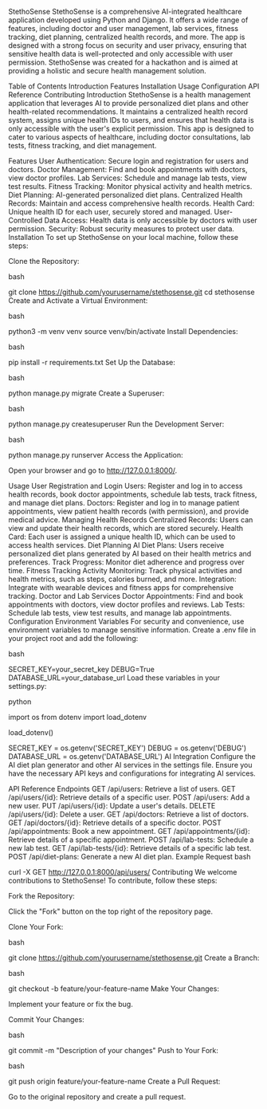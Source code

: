 StethoSense
StethoSense is a comprehensive AI-integrated healthcare application developed using Python and Django. It offers a wide range of features, including doctor and user management, lab services, fitness tracking, diet planning, centralized health records, and more. The app is designed with a strong focus on security and user privacy, ensuring that sensitive health data is well-protected and only accessible with user permission. StethoSense was created for a hackathon and is aimed at providing a holistic and secure health management solution.

Table of Contents
Introduction
Features
Installation
Usage
Configuration
API Reference
Contributing
Introduction
StethoSense is a health management application that leverages AI to provide personalized diet plans and other health-related recommendations. It maintains a centralized health record system, assigns unique health IDs to users, and ensures that health data is only accessible with the user's explicit permission. This app is designed to cater to various aspects of healthcare, including doctor consultations, lab tests, fitness tracking, and diet management.

Features
User Authentication: Secure login and registration for users and doctors.
Doctor Management: Find and book appointments with doctors, view doctor profiles.
Lab Services: Schedule and manage lab tests, view test results.
Fitness Tracking: Monitor physical activity and health metrics.
Diet Planning: AI-generated personalized diet plans.
Centralized Health Records: Maintain and access comprehensive health records.
Health Card: Unique health ID for each user, securely stored and managed.
User-Controlled Data Access: Health data is only accessible by doctors with user permission.
Security: Robust security measures to protect user data.
Installation
To set up StethoSense on your local machine, follow these steps:

Clone the Repository:

bash
 
git clone https://github.com/yourusername/stethosense.git
cd stethosense
Create and Activate a Virtual Environment:

bash
 
python3 -m venv venv
source venv/bin/activate
Install Dependencies:

bash
 
pip install -r requirements.txt
Set Up the Database:

bash
 
python manage.py migrate
Create a Superuser:

bash
 
python manage.py createsuperuser
Run the Development Server:

bash
 
python manage.py runserver
Access the Application:

Open your browser and go to http://127.0.0.1:8000/.

Usage
User Registration and Login
Users: Register and log in to access health records, book doctor appointments, schedule lab tests, track fitness, and manage diet plans.
Doctors: Register and log in to manage patient appointments, view patient health records (with permission), and provide medical advice.
Managing Health Records
Centralized Records: Users can view and update their health records, which are stored securely.
Health Card: Each user is assigned a unique health ID, which can be used to access health services.
Diet Planning
AI Diet Plans: Users receive personalized diet plans generated by AI based on their health metrics and preferences.
Track Progress: Monitor diet adherence and progress over time.
Fitness Tracking
Activity Monitoring: Track physical activities and health metrics, such as steps, calories burned, and more.
Integration: Integrate with wearable devices and fitness apps for comprehensive tracking.
Doctor and Lab Services
Doctor Appointments: Find and book appointments with doctors, view doctor profiles and reviews.
Lab Tests: Schedule lab tests, view test results, and manage lab appointments.
Configuration
Environment Variables
For security and convenience, use environment variables to manage sensitive information. Create a .env file in your project root and add the following:

bash
 
SECRET_KEY=your_secret_key
DEBUG=True
DATABASE_URL=your_database_url
Load these variables in your settings.py:

python
 
import os
from dotenv import load_dotenv

load_dotenv()

SECRET_KEY = os.getenv('SECRET_KEY')
DEBUG = os.getenv('DEBUG')
DATABASE_URL = os.getenv('DATABASE_URL')
AI Integration
Configure the AI diet plan generator and other AI services in the settings file. Ensure you have the necessary API keys and configurations for integrating AI services.

API Reference
Endpoints
GET /api/users: Retrieve a list of users.
GET /api/users/{id}: Retrieve details of a specific user.
POST /api/users: Add a new user.
PUT /api/users/{id}: Update a user's details.
DELETE /api/users/{id}: Delete a user.
GET /api/doctors: Retrieve a list of doctors.
GET /api/doctors/{id}: Retrieve details of a specific doctor.
POST /api/appointments: Book a new appointment.
GET /api/appointments/{id}: Retrieve details of a specific appointment.
POST /api/lab-tests: Schedule a new lab test.
GET /api/lab-tests/{id}: Retrieve details of a specific lab test.
POST /api/diet-plans: Generate a new AI diet plan.
Example Request
bash
 
curl -X GET http://127.0.0.1:8000/api/users/
Contributing
We welcome contributions to StethoSense! To contribute, follow these steps:

Fork the Repository:

Click the "Fork" button on the top right of the repository page.

Clone Your Fork:

bash
 
git clone https://github.com/yourusername/stethosense.git
Create a Branch:

bash
 
git checkout -b feature/your-feature-name
Make Your Changes:

Implement your feature or fix the bug.

Commit Your Changes:

bash
 
git commit -m "Description of your changes"
Push to Your Fork:

bash
 
git push origin feature/your-feature-name
Create a Pull Request:

Go to the original repository and create a pull request.

